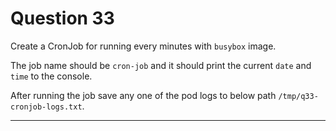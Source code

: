 # Question 33

Create a CronJob for running every minutes with `busybox` image. 

The job name should be `cron-job` and it should print the current `date` and `time` to the console.

After running the job save any one of the pod logs to below path `/tmp/q33-cronjob-logs.txt`.

---
